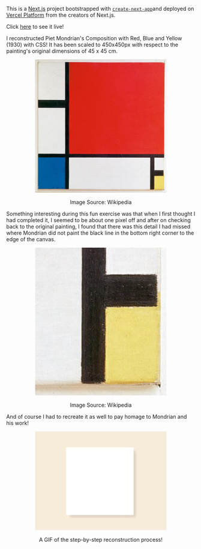 This is a [Next.js](https://nextjs.org/) project bootstrapped with [`create-next-app`](https://github.com/vercel/next.js/tree/canary/packages/create-next-app)and deployed on [Vercel Platform](https://vercel.com/new?utm_medium=default-template&filter=next.js&utm_source=create-next-app&utm_campaign=create-next-app-readme) from the creators of Next.js.

Click [here](https://composition-with-red-blue-yellow-mondrian-reconstruction.vercel.app/) to see it live! 

I reconstructed Piet Mondrian's Composition with Red, Blue and Yellow (1930) with CSS!
It has been scaled to 450x450px with respect to the painting's original dimensions of 45 x 45 cm.

<p align="center">
  <img src="./painting.jpeg" width="350" ">
  <p align="center">Image Source: Wikipedia</p>
</p>

Something interesting during this fun exercise was that when I first thought I had completed it, I seemed to be about one pixel off and after on checking back to the original painting, I found that there was this detail I had missed where Mondrian did not paint the black line in the bottom right corner to the edge of the canvas.

<p align="center">
  <img src="./corner.png" width="350" ">
   <p align="center">Image Source: Wikipedia</p>
</p>

And of course I had to recreate it as well to pay homage to Mondrian and his work!

<p align="center">
  <img src="./final.gif" width="350" ">
    <p align="center">A GIF of the step-by-step reconstruction process!</p>
</p>
